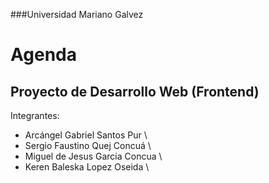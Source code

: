 ###Universidad Mariano Galvez

# Agenda

## Proyecto de Desarrollo Web (Frontend)

Integrantes:

-  Arcángel Gabriel Santos Pur \
-  Sergio Faustino Quej Concuá \
-  Miguel de Jesus Garcia Concua \
-  Keren Baleska Lopez Oseida \